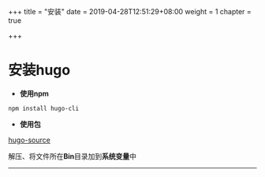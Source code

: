 +++
title = "安装"
date = 2019-04-28T12:51:29+08:00
weight = 1
chapter = true

+++

# 安装hugo
- **使用npm**

~~~
npm install hugo-cli
~~~
- **使用包**

[hugo-source](https://github.com/gohugoio/hugo/releases)

解压、将文件所在**Bin**目录加到**系统变量**中

---

